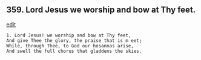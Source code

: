 
## 359.  Lord Jesus we worship and bow at Thy feet.
[edit](https://docs.google.com/document/d/11BxetVvCfM1zIbnhngs78XDhjN-w5a-J/edit?mode=html)



    1. Lord Jesus! we worship and bow at Thy feet, 
    And give Thee the glory, the praise that is m eet; 
    While, through Thee, to God our hosannas arise, 
    And swell the full chorus that gladdens the skies.

